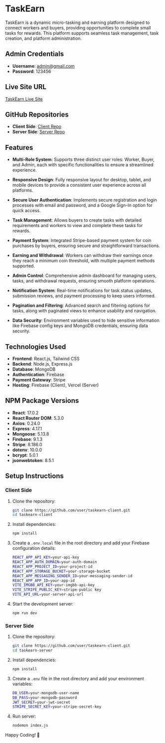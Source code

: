 # TaskEarn

TaskEarn is a dynamic micro-tasking and earning platform designed to connect workers and buyers, providing opportunities to complete small tasks for rewards. This platform supports seamless task management, task creation, and platform administration.

## Admin Credentials
- **Username**: admin@gmail.com
- **Password**: 123456

## Live Site URL
[TaskEarn Live Site](https://taskearn-9782e.web.app)

## GitHub Repositories
- **Client Side**: [Client Repo](https://github.com/Programming-Hero-Web-Course4/b10a12-client-side-khairul1036)
- **Server Side**: [Server Repo](https://github.com/Programming-Hero-Web-Course4/b10a12-server-side-khairul1036)


## Features

- **Multi-Role System**: Supports three distinct user roles: Worker, Buyer, and Admin, each with specific functionalities to ensure a streamlined experience.
  
- **Responsive Design**: Fully responsive layout for desktop, tablet, and mobile devices to provide a consistent user experience across all platforms.
  
- **Secure User Authentication**: Implements secure registration and login processes with email and password, and a Google Sign-In option for quick access.
  
- **Task Management**: Allows buyers to create tasks with detailed requirements and workers to view and complete these tasks for rewards.
  
- **Payment System**: Integrated Stripe-based payment system for coin purchases by buyers, ensuring secure and straightforward transactions.
  
- **Earning and Withdrawal**: Workers can withdraw their earnings once they reach a minimum coin threshold, with multiple payment methods supported.
  
- **Admin Control**: Comprehensive admin dashboard for managing users, tasks, and withdrawal requests, ensuring smooth platform operations.
  
- **Notification System**: Real-time notifications for task status updates, submission reviews, and payment processing to keep users informed.
  
- **Pagination and Filtering**: Advanced search and filtering options for tasks, along with paginated views to enhance usability and navigation.
  
- **Data Security**: Environment variables used to hide sensitive information like Firebase config keys and MongoDB credentials, ensuring data security.

## Technologies Used

- **Frontend**: React.js, Tailwind CSS
- **Backend**: Node.js, Express.js
- **Database**: MongoDB
- **Authentication**: Firebase
- **Payment Gateway**: Stripe
- **Hosting**: Firebase (Client), Vercel (Server)

## NPM Package Versions

- **React**: 17.0.2
- **React Router DOM**: 5.3.0
- **Axios**: 0.24.0
- **Express**: 4.17.1
- **Mongoose**: 5.13.8
- **Firebase**: 9.1.3
- **Stripe**: 8.186.0
- **dotenv**: 10.0.0
- **bcrypt**: 5.0.1
- **jsonwebtoken**: 8.5.1

## Setup Instructions

### Client Side

1. Clone the repository:
   ```bash
   git clone https://github.com/user/taskearn-client.git
   cd taskearn-client

2. Install dependencies:
   ```bash
   npm install

3. Create a `.env.local` file in the root directory and add your Firebase configuration details:
   ```bash
   REACT_APP_API_KEY=your-api-key
   REACT_APP_AUTH_DOMAIN=your-auth-domain
   REACT_APP_PROJECT_ID=your-project-id
   REACT_APP_STORAGE_BUCKET=your-storage-bucket
   REACT_APP_MESSAGING_SENDER_ID=your-messaging-sender-id
   REACT_APP_APP_ID=your-app-id
   VITE_IMGBB_API_KEY=your-imgbb-api-key
   VITE_STRIPE_PUBLIC_KEY=stripe-public key
   VITE_API_URL=your-server-api-url

4. Start the development server:
   ```bash
   npm run dev

### Server Side

1. Clone the repository:
   ```bash
   git clone https://github.com/user/taskearn-client.git
   cd taskearn-server

2. Install dependencies:
   ```bash
   npm install

3. Create a `.env` file in the root directory and add your environment variables:
   ```bash
   DB_USER=your-mongodb-user-name
   DB_PASS=your-mongodb-password
   JWT_SECRET=your-jwt-secret
   STRIPE_SECRET_KEY=your-stripe-secret-key

4. Run server:
   ```bash
   nodemon index.js

Happy Coding! 🚀
